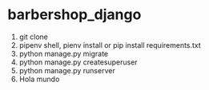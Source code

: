 # barbershop_django
1. git clone
2. pipenv shell, pienv install or pip install requirements.txt
3. python manage.py migrate
4. python manage.py createsuperuser
5. python manage.py runserver
6. Hola mundo
